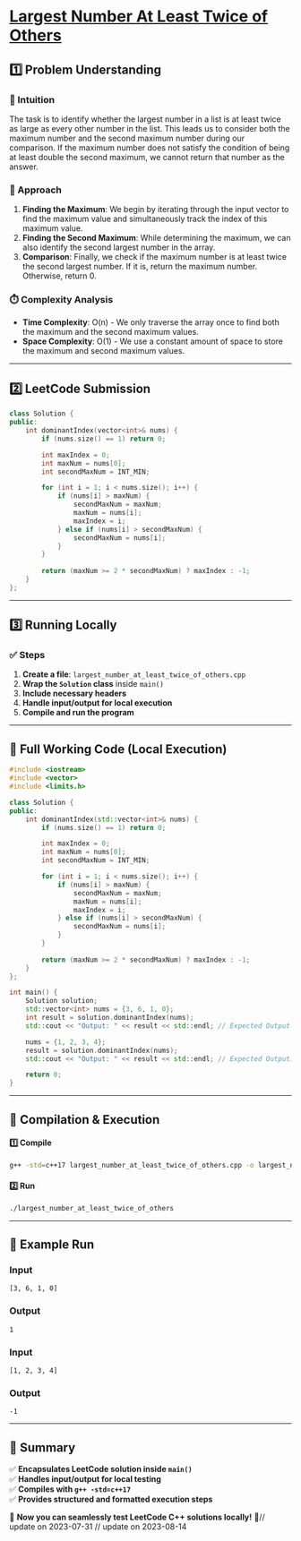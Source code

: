 # **[Largest Number At Least Twice of Others](https://leetcode.com/problems/largest-number-at-least-twice-of-others/description/)**  

## **1️⃣ Problem Understanding**  
### **📌 Intuition**  
The task is to identify whether the largest number in a list is at least twice as large as every other number in the list. This leads us to consider both the maximum number and the second maximum number during our comparison. If the maximum number does not satisfy the condition of being at least double the second maximum, we cannot return that number as the answer.

### **🚀 Approach**  
1. **Finding the Maximum**: We begin by iterating through the input vector to find the maximum value and simultaneously track the index of this maximum value.
2. **Finding the Second Maximum**: While determining the maximum, we can also identify the second largest number in the array.
3. **Comparison**: Finally, we check if the maximum number is at least twice the second largest number. If it is, return the maximum number. Otherwise, return 0.

### **⏱️ Complexity Analysis**  
- **Time Complexity**: O(n) - We only traverse the array once to find both the maximum and the second maximum values.
- **Space Complexity**: O(1) - We use a constant amount of space to store the maximum and second maximum values.

---  

## **2️⃣ LeetCode Submission**  
```cpp
class Solution {
public:
    int dominantIndex(vector<int>& nums) {
        if (nums.size() == 1) return 0;

        int maxIndex = 0;
        int maxNum = nums[0];
        int secondMaxNum = INT_MIN;

        for (int i = 1; i < nums.size(); i++) {
            if (nums[i] > maxNum) {
                secondMaxNum = maxNum;
                maxNum = nums[i];
                maxIndex = i;
            } else if (nums[i] > secondMaxNum) {
                secondMaxNum = nums[i];
            }
        }
        
        return (maxNum >= 2 * secondMaxNum) ? maxIndex : -1;
    }
};
```  

---  

## **3️⃣ Running Locally**  
### **✅ Steps**  
1. **Create a file**: `largest_number_at_least_twice_of_others.cpp`  
2. **Wrap the `Solution` class** inside `main()`  
3. **Include necessary headers**  
4. **Handle input/output for local execution**  
5. **Compile and run the program**  

---  

## **📝 Full Working Code (Local Execution)**  
```cpp
#include <iostream>
#include <vector>
#include <limits.h>

class Solution {
public:
    int dominantIndex(std::vector<int>& nums) {
        if (nums.size() == 1) return 0;

        int maxIndex = 0;
        int maxNum = nums[0];
        int secondMaxNum = INT_MIN;

        for (int i = 1; i < nums.size(); i++) {
            if (nums[i] > maxNum) {
                secondMaxNum = maxNum;
                maxNum = nums[i];
                maxIndex = i;
            } else if (nums[i] > secondMaxNum) {
                secondMaxNum = nums[i];
            }
        }
        
        return (maxNum >= 2 * secondMaxNum) ? maxIndex : -1;
    }
};

int main() {
    Solution solution;
    std::vector<int> nums = {3, 6, 1, 0};
    int result = solution.dominantIndex(nums);
    std::cout << "Output: " << result << std::endl; // Expected Output: 1

    nums = {1, 2, 3, 4};
    result = solution.dominantIndex(nums);
    std::cout << "Output: " << result << std::endl; // Expected Output: -1

    return 0;
}
```  

---  

## **🔧 Compilation & Execution**  
#### **1️⃣ Compile**  
```bash
g++ -std=c++17 largest_number_at_least_twice_of_others.cpp -o largest_number_at_least_twice_of_others
```  

#### **2️⃣ Run**  
```bash
./largest_number_at_least_twice_of_others
```  

---  

## **🎯 Example Run**  
### **Input**  
```
[3, 6, 1, 0]
```  
### **Output**  
```
1
```  

### **Input**  
```
[1, 2, 3, 4]
```  
### **Output**  
```
-1
```  

---  

## **📌 Summary**  
✅ **Encapsulates LeetCode solution inside `main()`**  
✅ **Handles input/output for local testing**  
✅ **Compiles with `g++ -std=c++17`**  
✅ **Provides structured and formatted execution steps**  

🚀 **Now you can seamlessly test LeetCode C++ solutions locally!** 🚀// update on 2023-07-31
// update on 2023-08-14
